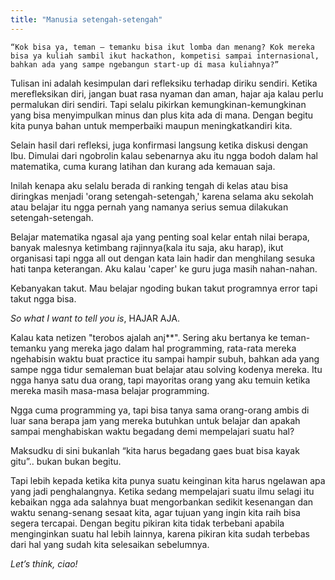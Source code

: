 ```yaml
---
title: "Manusia setengah-setengah"
---
```


`“Kok bisa ya, teman – temanku bisa ikut lomba dan menang? Kok mereka bisa ya kuliah sambil ikut hackathon, kompetisi sampai internasional, bahkan ada yang sampe ngebangun start-up di masa kuliahnya?”`  

Tulisan ini adalah kesimpulan dari refleksiku terhadap diriku sendiri. Ketika merefleksikan diri, jangan buat rasa nyaman dan aman, hajar aja kalau perlu permalukan diri sendiri. Tapi selalu pikirkan kemungkinan-kemungkinan yang bisa menyimpulkan minus dan plus kita ada di mana. Dengan begitu kita punya bahan untuk memperbaiki maupun meningkatkandiri kita.  

Selain hasil dari refleksi, juga konfirmasi langsung ketika diskusi dengan Ibu. Dimulai dari ngobrolin kalau sebenarnya aku itu ngga bodoh dalam hal matematika, cuma kurang latihan dan kurang ada kemauan saja.

Inilah kenapa aku selalu berada di ranking tengah di kelas atau bisa diringkas menjadi 'orang setengah-setengah,' karena selama aku sekolah atau belajar itu ngga pernah yang namanya serius semua dilakukan setengah-setengah.  

Belajar matematika ngasal aja yang penting soal kelar entah nilai berapa, banyak malesnya ketimbang rajinnya(kala itu saja, aku harap), ikut organisasi tapi ngga all out dengan kata lain hadir dan menghilang sesuka hati tanpa keterangan. Aku kalau 'caper' ke guru juga masih nahan-nahan.  

Kebanyakan takut. Mau belajar ngoding bukan takut programnya error tapi takut ngga bisa.  

_So what I want to tell you is_, HAJAR AJA.  

Kalau kata netizen "terobos ajalah anj**". Sering aku bertanya ke teman-temanku yang mereka jago dalam hal programming, rata-rata mereka ngehabisin waktu buat practice itu sampai hampir subuh, bahkan ada yang sampe ngga tidur semaleman buat belajar atau solving kodenya mereka. Itu ngga hanya satu dua orang, tapi mayoritas orang yang aku temuin ketika mereka masih masa-masa belajar programming.  

Ngga cuma programming ya, tapi bisa tanya sama orang-orang ambis di luar sana berapa jam yang mereka butuhkan untuk belajar dan apakah sampai menghabiskan waktu begadang demi mempelajari suatu hal?  

Maksudku di sini bukanlah “kita harus begadang gaes buat bisa kayak gitu”.. bukan bukan begitu.  

Tapi lebih kepada ketika kita punya suatu keinginan kita harus ngelawan apa yang jadi penghalangnya. Ketika sedang mempelajari suatu ilmu selagi itu kebaikan ngga ada salahnya buat mengorbankan sedikit kesenangan dan waktu senang-senang sesaat kita, agar tujuan yang ingin kita raih bisa segera tercapai. Dengan begitu pikiran kita tidak terbebani apabila menginginkan suatu hal lebih lainnya, karena pikiran kita sudah terbebas dari hal yang sudah kita selesaikan sebelumnya.  

*Let’s think, ciao!*